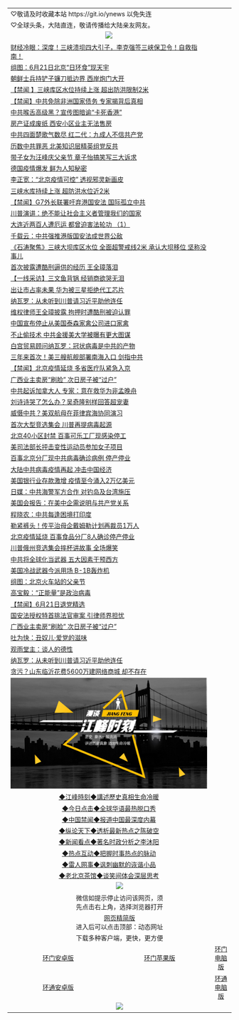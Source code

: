 
 <table>
 <tr>
 <td colspan="2" align=left>
♡敬请及时收藏本站 https://git.io/ynews 以免失连
 </td>
   <tr>
<td colspan="2" align=left>
♡全球头条，大陆直连，敬请传播给大陆亲友网友。
 </td>
</tr>

<tr>
    <td colspan="2" align=center><img src="https://cdn.jsdelivr.net/gh/gyoupiodf/im1/%E7%BD%91%E9%97%A8%E6%96%B0%E9%97%BB1.jpg"></td>
 </tr>

<tr><td colspan="2" align="left"><a href="https://qeb.xfthy.casa/?name=c1188045&key=xcyufvbtjvhwwrpc&from=gy2">财经冷眼：深度！三峡溃坝四大引子，李克强签三峡保卫令！自救指南！</a></td></tr>
<tr><td colspan="2" align="left"><a href="https://qeb.xfthy.casa/?name=c1188044&key=xcyufvbtjvhwwrpc&from=gy2">组图：6月21日北京“日环食”现天宇</a></td></tr>
<tr><td colspan="2" align="left"><a href="https://qeb.xfthy.casa/?name=c1188055&key=xcyufvbtjvhwwrpc&from=gy2">朝鲜士兵持铲子镰刀抵边界 西岸炮门大开</a></td></tr>
<tr><td colspan="2" align="left"><a href="https://qeb.xfthy.casa/?name=c1188076&key=xcyufvbtjvhwwrpc&from=gy2">【禁闻 】三峡库区水位持续上涨 超出防洪限制2米</a></td></tr>
<tr><td colspan="2" align="left"><a href="https://qeb.xfthy.casa/?name=c1188069&key=xcyufvbtjvhwwrpc&from=gy2">【禁闻】中共免除非洲国家债务 专家揭背后真相</a></td></tr>
<tr><td colspan="2" align="left"><a href="https://qeb.xfthy.casa/?name=c1188077&key=xcyufvbtjvhwwrpc&from=gy2">中共喉舌高级黑？宣传图暗谕“卡死香港”</a></td></tr>
<tr><td colspan="2" align="left"><a href="https://qeb.xfthy.casa/?name=c1188066&key=xcyufvbtjvhwwrpc&from=gy2">房产证成废纸 西安小区业主无法售房</a></td></tr>
<tr><td colspan="2" align="left"><a href="https://qeb.xfthy.casa/?name=c1188056&key=xcyufvbtjvhwwrpc&from=gy2">中共四面楚歌气数尽 红二代：九成人不信共产党</a></td></tr>
<tr><td colspan="2" align="left"><a href="https://qeb.xfthy.casa/?name=c1188062&key=xcyufvbtjvhwwrpc&from=gy2">历数中共罪恶 北美知识层精英组党反共</a></td></tr>
<tr><td colspan="2" align="left"><a href="https://qeb.xfthy.casa/?name=c1188074&key=xcyufvbtjvhwwrpc&from=gy2">带子女为汪峰庆父亲节 章子怡搞笑写三大诉求</a></td></tr>
<tr><td colspan="2" align="left"><a href="https://qeb.xfthy.casa/?name=c1188052&key=xcyufvbtjvhwwrpc&from=gy2">德国疫情爆发 鲜为人知秘密</a></td></tr>
<tr><td colspan="2" align="left"><a href="https://qeb.xfthy.casa/?name=c1188082&key=xcyufvbtjvhwwrpc&from=gy2">李正宽：“北京疫情可控” 透视邪灵新画皮</a></td></tr>
<tr><td colspan="2" align="left"><a href="https://qeb.xfthy.casa/?name=c1188058&key=xcyufvbtjvhwwrpc&from=gy2">三峡水库持续上涨 超防洪水位近2米</a></td></tr>
<tr><td colspan="2" align="left"><a href="https://qeb.xfthy.casa/?name=c1188068&key=xcyufvbtjvhwwrpc&from=gy2">【禁闻】G7外长联署吁弃港国安法 国际孤立中共</a></td></tr>
<tr><td colspan="2" align="left"><a href="https://qeb.xfthy.casa/?name=c1188057&key=xcyufvbtjvhwwrpc&from=gy2">川普演讲：绝不能让社会主义者管理我们的国家</a></td></tr>
<tr><td colspan="2" align="left"><a href="https://qeb.xfthy.casa/?name=c1188065&key=xcyufvbtjvhwwrpc&from=gy2">大连近两百人遭厄运 都曾迫害法轮功 （1）</a></td></tr>
<tr><td colspan="2" align="left"><a href="https://qeb.xfthy.casa/?name=c1188075&key=xcyufvbtjvhwwrpc&from=gy2">千载云：中共强推港版国安法成世界公敌</a></td></tr>
<tr><td colspan="2" align="left"><a href="https://qeb.xfthy.casa/?name=c1188046&key=xcyufvbtjvhwwrpc&from=gy2">《石涛聚焦》三峡大坝库区水位 全面超警戒线2米 承认大坝移位 坚称没事儿</a></td></tr>
<tr><td colspan="2" align="left"><a href="https://qeb.xfthy.casa/?name=c1188072&key=xcyufvbtjvhwwrpc&from=gy2">首次披露遭酷刑逼供的经历 王全璋落泪</a></td></tr>
<tr><td colspan="2" align="left"><a href="https://qeb.xfthy.casa/?name=c1188063&key=xcyufvbtjvhwwrpc&from=gy2">【一线采访】三文鱼背锅 经销商欲哭无泪</a></td></tr>
<tr><td colspan="2" align="left"><a href="https://qeb.xfthy.casa/?name=c1188061&key=xcyufvbtjvhwwrpc&from=gy2">出让市占率未果 华为被三星拒绝代工芯片</a></td></tr>
<tr><td colspan="2" align="left"><a href="https://qeb.xfthy.casa/?name=c1188060&key=xcyufvbtjvhwwrpc&from=gy2">纳瓦罗：从未听到川普请习近平助他连任</a></td></tr>
<tr><td colspan="2" align="left"><a href="https://qeb.xfthy.casa/?name=c1188070&key=xcyufvbtjvhwwrpc&from=gy2">维权律师王全璋披露 拘押时遭酷刑被迫认罪</a></td></tr>
<tr><td colspan="2" align="left"><a href="https://qeb.xfthy.casa/?name=c1188084&key=xcyufvbtjvhwwrpc&from=gy2">中国宣布停止从美国泰森家禽公司进口家禽</a></td></tr>
<tr><td colspan="2" align="left"><a href="https://qeb.xfthy.casa/?name=c1188078&key=xcyufvbtjvhwwrpc&from=gy2">不止偷技术 中共金援美大学被曝有更大图谋</a></td></tr>
<tr><td colspan="2" align="left"><a href="https://qeb.xfthy.casa/?name=c1188043&key=xcyufvbtjvhwwrpc&from=gy2">白宫贸易顾问纳瓦罗：冠状病毒是中共的产物</a></td></tr>
<tr><td colspan="2" align="left"><a href="https://qeb.xfthy.casa/?name=c1188051&key=xcyufvbtjvhwwrpc&from=gy2">三年来首次！美三艘航舰部署南海入口 剑指中共</a></td></tr>
<tr><td colspan="2" align="left"><a href="https://qeb.xfthy.casa/?name=c1188081&key=xcyufvbtjvhwwrpc&from=gy2">【禁闻】北京疫情延烧 多省医疗队紧急入京</a></td></tr>
<tr><td colspan="2" align="left"><a href="https://qeb.xfthy.casa/?name=c1188080&key=xcyufvbtjvhwwrpc&from=gy2">广西业主卖房“刷脸” 次日房子被“过户”</a></td></tr>
<tr><td colspan="2" align="left"><a href="https://qeb.xfthy.casa/?name=c1188064&key=xcyufvbtjvhwwrpc&from=gy2">中共起诉加拿大人 专家：意在救华为非孟晚舟</a></td></tr>
<tr><td colspan="2" align="left"><a href="https://qeb.xfthy.casa/?name=c1188071&key=xcyufvbtjvhwwrpc&from=gy2">刘诗诗哭了怎么办？吴奇隆别样回答超宠妻</a></td></tr>
<tr><td colspan="2" align="left"><a href="https://qeb.xfthy.casa/?name=c1188073&key=xcyufvbtjvhwwrpc&from=gy2">威慑中共？美双航母在菲律宾海协同演习</a></td></tr>
<tr><td colspan="2" align="left"><a href="https://qeb.xfthy.casa/?name=c1188048&key=xcyufvbtjvhwwrpc&from=gy2">首次大型竞选集会 川普再提病毒起源</a></td></tr>
<tr><td colspan="2" align="left"><a href="https://qeb.xfthy.casa/?name=c1188083&key=xcyufvbtjvhwwrpc&from=gy2">北京40小区封禁 百事可乐工厂现感染停工</a></td></tr>
<tr><td colspan="2" align="left"><a href="https://qeb.xfthy.casa/?name=c1188054&key=xcyufvbtjvhwwrpc&from=gy2">美司法部长抨击变性运动员参加女子项目</a></td></tr>
<tr><td colspan="2" align="left"><a href="https://qeb.xfthy.casa/?name=c1188053&key=xcyufvbtjvhwwrpc&from=gy2">百事北京分厂现中共病毒确诊病例 停产停业</a></td></tr>
<tr><td colspan="2" align="left"><a href="https://qeb.xfthy.casa/?name=c1188047&key=xcyufvbtjvhwwrpc&from=gy2">大陆中共病毒疫情再起 冲击中国经济</a></td></tr>
<tr><td colspan="2" align="left"><a href="https://qeb.xfthy.casa/?name=c1188040&key=xcyufvbtjvhwwrpc&from=gy2">美国银行业存款激增 疫情至今涌入2万亿美元</a></td></tr>
<tr><td colspan="2" align="left"><a href="https://qeb.xfthy.casa/?name=c1188041&key=xcyufvbtjvhwwrpc&from=gy2">日媒：中共海警军方合作 对钓岛及台湾施压</a></td></tr>
<tr><td colspan="2" align="left"><a href="https://qeb.xfthy.casa/?name=c1188050&key=xcyufvbtjvhwwrpc&from=gy2">美国会报告：在美中企需说明与共产党关系</a></td></tr>
<tr><td colspan="2" align="left"><a href="https://qeb.xfthy.casa/?name=c1188090&key=xcyufvbtjvhwwrpc&from=gy2">程晓农：中共每逢困境打印度</a></td></tr>
<tr><td colspan="2" align="left"><a href="https://qeb.xfthy.casa/?name=c1188039&key=xcyufvbtjvhwwrpc&from=gy2">勒紧裤头！传平治母企戴姆勒计划再裁员1万人</a></td></tr>
<tr><td colspan="2" align="left"><a href="https://qeb.xfthy.casa/?name=c1188035&key=xcyufvbtjvhwwrpc&from=gy2">北京疫情延烧 百事食品分厂8人确诊停产停业</a></td></tr>
<tr><td colspan="2" align="left"><a href="https://qeb.xfthy.casa/?name=c1188096&key=xcyufvbtjvhwwrpc&from=gy2">川普俄州竞选集会摔杯讲故事 全场爆笑</a></td></tr>
<tr><td colspan="2" align="left"><a href="https://qeb.xfthy.casa/?name=c1188049&key=xcyufvbtjvhwwrpc&from=gy2">中共将全球化当武器 五大因素干预西方</a></td></tr>
<tr><td colspan="2" align="left"><a href="https://qeb.xfthy.casa/?name=c1188088&key=xcyufvbtjvhwwrpc&from=gy2">美国冷战武器今派用场 B-1B轰炸机</a></td></tr>
<tr><td colspan="2" align="left"><a href="https://qeb.xfthy.casa/?name=c1188086&key=xcyufvbtjvhwwrpc&from=gy2">组图：北京火车站的父亲节</a></td></tr>
<tr><td colspan="2" align="left"><a href="https://qeb.xfthy.casa/?name=c1188091&key=xcyufvbtjvhwwrpc&from=gy2">高宝毅：“正能量”是政治病毒</a></td></tr>
<tr><td colspan="2" align="left"><a href="https://qeb.xfthy.casa/?name=c1188087&key=xcyufvbtjvhwwrpc&from=gy2">【禁闻】6月21日退党精选</a></td></tr>
<tr><td colspan="2" align="left"><a href="https://qeb.xfthy.casa/?name=c1188059&key=xcyufvbtjvhwwrpc&from=gy2">国安法授权特首挑法官审案 引律师界担忧</a></td></tr>
<tr><td colspan="2" align="left"><a href="https://qeb.xfthy.casa/?name=c1188094&key=xcyufvbtjvhwwrpc&from=gy2">广西业主卖房“刷脸” 次日房子被“过户”</a></td></tr>
<tr><td colspan="2" align="left"><a href="https://qeb.xfthy.casa/?name=c1188092&key=xcyufvbtjvhwwrpc&from=gy2">吐为快：丑奴儿·爱党的滋味</a></td></tr>
<tr><td colspan="2" align="left"><a href="https://qeb.xfthy.casa/?name=c1188089&key=xcyufvbtjvhwwrpc&from=gy2">观雨堂主：谈人的德性</a></td></tr>
<tr><td colspan="2" align="left"><a href="https://qeb.xfthy.casa/?name=c1188095&key=xcyufvbtjvhwwrpc&from=gy2">纳瓦罗：从未听到川普请习近平助他连任</a></td></tr>
<tr><td colspan="2" align="left"><a href="https://qeb.xfthy.casa/?name=c1188093&key=xcyufvbtjvhwwrpc&from=gy2">贪污？山东临沂花费5600万建网络商城 却不存在</a></td></tr>
 <tr>
   <td colspan="2" align=center><img src="https://github.com/gyoupiodf/im1/blob/master/jf-1.jpg"></td>
  </tr>
   <tr>
   <td colspan="2" align=center> 
<a href="https://xdihm.casa/oo.aspx?name=c922850&key=sdxhftoyfkhpuaxy&from=gy2&tag=9877">◆江峰時刻◆講述歷史真相生命冷暖</a><br/>
    </td>
  </tr>
   <tr>
   <td colspan="2" align=center> 
<a href="https://xdihm.casa/oo.aspx?name=c816850&key=sdxhftoyfkhpuaxy&from=gy2&tag=9877">◆今日点击◆全球华语最热脱口秀</a><br/>
    </td>
  </tr>
  <tr>
  <td colspan="2" align=center>
<a href="https://xdihm.casa/oo.aspx?name=c816860&key=sdxhftoyfkhpuaxy&from=gy2&tag=99733110">◆中国禁闻◆报道中国最深度内幕</a><br/>
   </tr>
  <tr>
     <td colspan="2" align=center>
<a href="https://xdihm.casa/oo.aspx?name=c816855&key=sdxhftoyfkhpuaxy&from=gy2&tag=997110">◆纵论天下◆透析最新热点之陈破空</a><br/>
   </tr>
   <tr>
      <td colspan="2" align=center>
<a href="https://xdihm.casa/oo.aspx?name=c838308&key=sdxhftoyfkhpuaxy&from=gy2&tag=9973110">◆新闻看点◆著名时政分析之李沐阳</a><br/>
   </tr>
   <tr>
     <td colspan="2" align=center>
<a href="https://xdihm.casa/oo.aspx?name=c816852&key=sdxhftoyfkhpuaxy&from=gy2&tag=9733110">◆热点互动◆把握时事热点的脉动</a><br/>
   </tr>
   <tr>
      <td colspan="2" align=center>
<a href="https://xdihm.casa/oo.aspx?name=c816694&key=sdxhftoyfkhpuaxy&from=gy2&tag=93310">◆雷人网事◆讽刺幽默的诙谐小品</a><br/>
   </tr>
   <tr>
    <td colspan="2" align=center>
<a href="https://xdihm.casa/oo.aspx?name=c816650&key=sdxhftoyfkhpuaxy&from=gy2&tag=9973110">◆老北京茶馆◆谈笑间体会深层思考</a><br/>
   </tr>

  <tr>
    <td colspan="3" align="center"><img src="https://cdn.jsdelivr.net/gh/opipe/up/oGate65.jpg"/></td>
  </tr>
  <tr>
    <td colspan="3" align="center">微信如提示停止访问该网页，须<br/>先点击右上角，选择浏览器打开</td>
  <tr>
  <tr>
    <td colspan="3" align="center"><a href="https://gitcdn.xyz/cdn/otiny/up/master/show005.htm">网页精简版</a><br/>进入后可以点击顶部：动态网址</td>
  </tr>
  <tr>
    <td colspan="3" align="center">下载多种客户端，更快，更方便</td>
  <tr>
  <tr>
    <td align="center"><a href="https://cdn.jsdelivr.net/gh/opipe/up/oGatea.apk">环门安卓版</a></td>
    <td align="center"><a href="https://x.co/odisk">环门苹果版</a></td>
    <td align="center"><a href="https://cdn.jsdelivr.net/gh/opipe/up/oGate.zip">环门电脑版</a></td>
  </tr>
  <tr>
    <td align="center"><a href="https://cdn.jsdelivr.net/gh/opipe/up/oPipe.apk">环通安卓版</a></td>
    <td align="center"></td>
    <td align="center"><a href="https://raw.githubusercontent.com/opipe/up/master/oPipe.zip">环通电脑版</a></td>
  </tr>
  <tr>
    <td colspan="3" align="center"><img src="https://cdn.jsdelivr.net/gh/opipe/up/oGate640.jpg"/></td>
  </tr>
</table>
